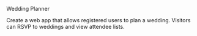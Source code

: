 Wedding Planner

Create a web app that allows registered users to plan a wedding. Visitors can RSVP to weddings and view attendee lists.